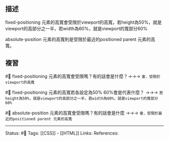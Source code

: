 

## 描述


fixed-positioning 元素的高寬會受限於viewport的高寬，若height為50%，就是viewport的高部分之一半，若width為60%，就是viewport的寬部分60%


absolute-position 元素的高寬則是受限於最近的positioned parent 元素的高寬。

## 複習

#🧠 fixed-positioning 元素的高寬會受限嗎？有的話會是什麼？->->-> `會，受限於viewport的高寬`
<!--SR:!2022-09-21,9,250-->

#🧠 fixed-positioning 元素的高寬若各設定為50% 60%會是代表什麼？ ->->-> `若height為50%，就是viewport的高部分之一半，若width為60%，就是viewport的寬部分60%`
<!--SR:!2022-09-22,10,250-->

#🧠 absolute-position 元素的高寬會受限嗎？有的話會是什麼 ->->-> `會，受限於最近的positioned parent 元素的高寬`
<!--SR:!2022-09-22,10,250-->

---
Status: #🌱
Tags:
[[CSS]] - [[HTML]]
Links:
References: